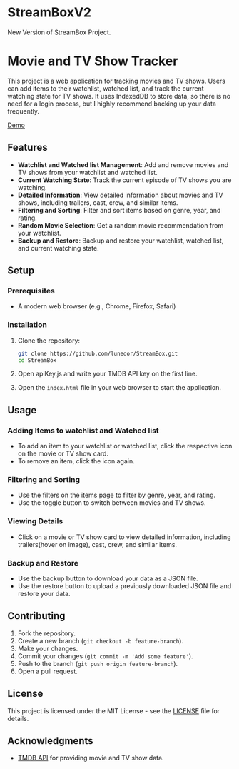 # StreamBoxV2
New Version of StreamBox Project.

# Movie and TV Show Tracker

This project is a web application for tracking movies and TV shows. Users can add items to their watchlist, watched list, and track the current watching state for TV shows. 
It uses IndexedDB to store data, so there is no need for a login process, but I highly recommend backing up your data frequently.

[Demo](https://streambox.x10.mx)

## Features

- **Watchlist and Watched list Management**: Add and remove movies and TV shows from your watchlist and watched list.
- **Current Watching State**: Track the current episode of TV shows you are watching.
- **Detailed Information**: View detailed information about movies and TV shows, including trailers, cast, crew, and similar items.
- **Filtering and Sorting**: Filter and sort items based on genre, year, and rating.
- **Random Movie Selection**: Get a random movie recommendation from your watchlist.
- **Backup and Restore**: Backup and restore your watchlist, watched list, and current watching state.

## Setup

### Prerequisites

- A modern web browser (e.g., Chrome, Firefox, Safari)

### Installation

1. Clone the repository:
    ```bash
    git clone https://github.com/lunedor/StreamBox.git
    cd StreamBox
    ```

2. Open apiKey.js and write your TMDB API key on the first line.
3. Open the `index.html` file in your web browser to start the application.

## Usage

### Adding Items to watchlist and Watched list

- To add an item to your watchlist or watched list, click the respective icon on the movie or TV show card.
- To remove an item, click the icon again.

### Filtering and Sorting

- Use the filters on the items page to filter by genre, year, and rating.
- Use the toggle button to switch between movies and TV shows.

### Viewing Details

- Click on a movie or TV show card to view detailed information, including trailers(hover on image), cast, crew, and similar items.

### Backup and Restore

- Use the backup button to download your data as a JSON file.
- Use the restore button to upload a previously downloaded JSON file and restore your data.

## Contributing

1. Fork the repository.
2. Create a new branch (`git checkout -b feature-branch`).
3. Make your changes.
4. Commit your changes (`git commit -m 'Add some feature'`).
5. Push to the branch (`git push origin feature-branch`).
6. Open a pull request.

## License

This project is licensed under the MIT License - see the [LICENSE](LICENSE) file for details.

## Acknowledgments

- [TMDB API](https://www.themoviedb.org/documentation/api) for providing movie and TV show data.
